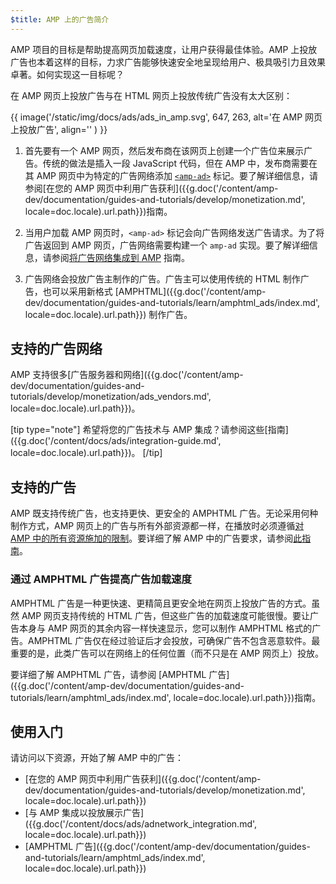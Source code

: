 ```yaml
---
$title: AMP 上的广告简介
---
```


AMP 项目的目标是帮助提高网页加载速度，让用户获得最佳体验。AMP 上投放广告也本着这样的目标，力求广告能够快速安全地呈现给用户、极具吸引力且效果卓著。如何实现这一目标呢？

在 AMP 网页上投放广告与在 HTML 网页上投放传统广告没有太大区别：

{{ image('/static/img/docs/ads/ads_in_amp.svg', 647, 263, alt='在 AMP 网页上投放广告', align='' ) }}

1.  首先要有一个 AMP 网页，然后发布商在该网页上创建一个广告位来展示广告。传统的做法是插入一段 JavaScript 代码，但在 AMP 中，发布商需要在其 AMP 网页中为特定的广告网络添加 [`<amp-ad>`](/zh_cn/docs/reference/components/amp-ad.html) 标记。要了解详细信息，请参阅[在您的 AMP 网页中利用广告获利]({{g.doc('/content/amp-dev/documentation/guides-and-tutorials/develop/monetization.md', locale=doc.locale).url.path}})指南。

2.  当用户加载 AMP 网页时，`<amp-ad>` 标记会向广告网络发送广告请求。为了将广告返回到 AMP 网页，广告网络需要构建一个 `amp-ad` 实现。要了解详细信息，请参阅[将广告网络集成到 AMP](https://github.com/ampproject/amphtml/blob/master/ads/README.md) 指南。

3.  广告网络会投放广告主制作的广告。广告主可以使用传统的 HTML 制作广告，也可以采用新格式 [AMPHTML]({{g.doc('/content/amp-dev/documentation/guides-and-tutorials/learn/amphtml_ads/index.md', locale=doc.locale).url.path}}) 制作广告。

## 支持的广告网络

AMP 支持很多[广告服务器和网络]({{g.doc('/content/amp-dev/documentation/guides-and-tutorials/develop/monetization/ads_vendors.md', locale=doc.locale).url.path}})。

[tip type="note"]
希望将您的广告技术与 AMP 集成？请参阅这些[指南]({{g.doc('/content/docs/ads/integration-guide.md', locale=doc.locale).url.path}})。
[/tip]

## 支持的广告

AMP 既支持传统广告，也支持更快、更安全的 AMPHTML 广告。无论采用何种制作方式，AMP 网页上的广告与所有外部资源都一样，在播放时必须遵循[对 AMP 中的所有资源施加的限制](/zh_cn/learn/about-how/)。要详细了解 AMP 中的广告要求，请参阅[此指南](https://github.com/ampproject/amphtml/blob/master/ads/README.md#constraints)。

### 通过 AMPHTML 广告提高广告加载速度

AMPHTML 广告是一种更快速、更精简且更安全地在网页上投放广告的方式。虽然 AMP 网页支持传统的 HTML 广告，但这些广告的加载速度可能很慢。要让广告本身与 AMP 网页的其余内容一样快速显示，您可以制作 AMPHTML 格式的广告。AMPHTML 广告仅在经过验证后才会投放，可确保广告不包含恶意软件。最重要的是，此类广告可以在网络上的任何位置（而不只是在 AMP 网页上）投放。

要详细了解 AMPHTML 广告，请参阅 [AMPHTML 广告]({{g.doc('/content/amp-dev/documentation/guides-and-tutorials/learn/amphtml_ads/index.md', locale=doc.locale).url.path}})指南。


## 使用入门

请访问以下资源，开始了解 AMP 中的广告：

* [在您的 AMP 网页中利用广告获利]({{g.doc('/content/amp-dev/documentation/guides-and-tutorials/develop/monetization.md', locale=doc.locale).url.path}})
* [与 AMP 集成以投放展示广告]({{g.doc('/content/docs/ads/adnetwork_integration.md', locale=doc.locale).url.path}})
* [AMPHTML 广告]({{g.doc('/content/amp-dev/documentation/guides-and-tutorials/learn/amphtml_ads/index.md', locale=doc.locale).url.path}})
 
